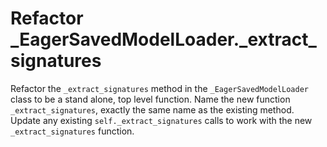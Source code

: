 # Refactor _EagerSavedModelLoader._extract_signatures

Refactor the `_extract_signatures` method in the `_EagerSavedModelLoader` class to be a stand alone, top level function.
Name the new function `_extract_signatures`, exactly the same name as the existing method.
Update any existing `self._extract_signatures` calls to work with the new `_extract_signatures` function.
